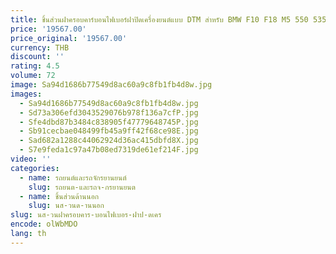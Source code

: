 ```yaml
---
title: ชิ้นส่วนฝาครอบคาร์บอนไฟเบอร์ฝาปิดเครื่องยนต์แบบ DTM สำหรับ BMW F10 F18 M5 550 535 528 2011-2017,100% ทดสอบได้ดี
price: '19567.00'
price_original: '19567.00'
currency: THB
discount: ''
rating: 4.5
volume: 72
image: Sa94d1686b77549d8ac60a9c8fb1fb4d8w.jpg
images:
  - Sa94d1686b77549d8ac60a9c8fb1fb4d8w.jpg
  - Sd73a306efd3043529076b978f136a7cfP.jpg
  - Sfe4dbd87b3484c838905f47779648745P.jpg
  - Sb91cecbae048499fb45a9ff42f68ce98E.jpg
  - Sad682a1288c44062924d36ac415dbfd8X.jpg
  - S7e9feda1c97a47b08ed7319de61ef214F.jpg
video: ''
categories:
  - name: รถยนต์และรถจักรยานยนต์
    slug: รถยนต-และรถจ-กรยานยนต
  - name: ชิ้นส่วนด้านนอก
    slug: นส-วนด-านนอก
slug: นส-วนฝาครอบคาร-บอนไฟเบอร-ฝาป-ดเคร
encode: olWbMDO
lang: th
---
```

  
